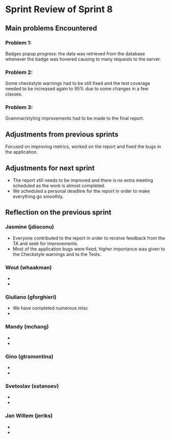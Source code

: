 # Sprint Review of Sprint 8

## Main problems Encountered

### Problem 1:
Badges popup progress: the data was retrieved from the database whenever the badge was hovered causing to many requests to the server.

### Problem 2:
Some checkstyle warnings had to be still fixed and the test coverage needed to be increased again to 95% due to some changes in a few classes.

### Problem 3:
Grammar/styling improvements had to be made to the final report.

## Adjustments from previous sprints
Focused on improving metrics, worked on the report and fixed the bugs in the application.
             
## Adjustments for next sprint
- The report still needs to be improved and there is no extra meeting scheduled as the work is almost completed. 
- We scheduled a personal deadline for the report in order to make everything go smoothly.

## Reflection on the previous sprint

### Jasmine (jdiaconu)
- Everyone contributed to the report in order to receive feedback from the TA and seek for improvements.
- Most of the application bugs were fixed, higher importance was given to the Checkstyle warnings and to the Tests.

### Wout (whaakman)
-
-

### Giuliano (gforghieri)
- We have completed numerous misc
-

### Mandy (mchang)
-
-

### Gino (gtramontina)
-
-

### Svetoslav (sstanoev)
-
-

### Jan Willem (jeriks)
-
-
